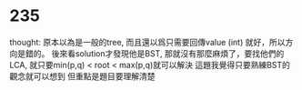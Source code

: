 # 235
thought: 
原本以為是一般的tree, 而且還以爲只需要回傳value (int) 就好，所以方向是錯的。
後來看solution才發現他是BST, 那就沒有那麼麻煩了，要找他們的LCA, 就只要min(p,q) < root < max(p,q)就可以解決
這題我覺得只要熟練BST的觀念就可以想到
但重點是題目要理解清楚